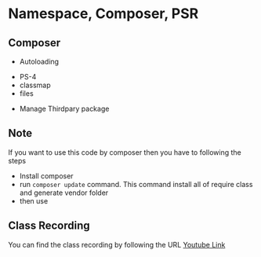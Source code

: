 # Namespace, Composer, PSR

## Composer

* Autoloading
- PS-4
- classmap
- files
* Manage Thirdpary package

## Note

If you want to use this code by composer then you have to following the steps
* Install composer
* run `composer update` command. This command install all of require class and generate vendor folder
* then use

## Class Recording
You can find the class recording by following the URL
[Youtube Link](https://youtu.be/ScRku5eqIbQ)
